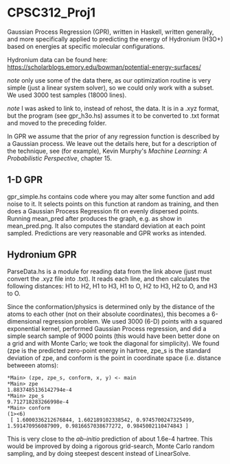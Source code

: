 # CPSC312_Proj1
Gaussian Process Regression (GPR), written in Haskell, written generally, and more specifically applied to predicting the energy of Hydronium (H3O+) based on energies at specific molecular configurations. 

Hydronium data can be found here: https://scholarblogs.emory.edu/bowman/potential-energy-surfaces/

*note* only use some of the data there, as our optimization routine is very simple (just a linear system solver), so we could only work with a subset. We used 3000 test samples (18000 lines). 

*note* I was asked to link to, instead of rehost, the data. It is in a .xyz format, but the program (see gpr_h3o.hs) assumes it to be converted to .txt format and moved to the preceding folder.

In GPR we assume that the prior of any regression function is described by a Gaussian process. We leave out the details here, but for a description of the technique, see (for example), Kevin Murphy's *Machine Learning: A Probabilistic Perspective*, chapter 15. 

## 1-D GPR
gpr_simple.hs contains code where you may alter some function and add noise to it. It selects points on this function at random as training, and then does a Gaussian Process Regression fit on evenly dispersed points. Running mean_pred after produces the graph, e.g. as show in mean_pred.png. It also computes the standard deviation at each point sampled. Predictions are very reasonable and GPR works as intended.

## Hydronium GPR
ParseData.hs is a module for reading data from the link above (just must convert the .xyz file into .txt). It reads each line, and then calculates the following distances: H1 to H2, H1 to H3, H1 to O, H2 to H3, H2 to O, and H3 to O. 

Since the conformation/physics is determined only by the distance of the atoms to each other (not on their absolute coordinates), this becomes a 6-dimensional regression problem. We used 3000 (6-D) points with a squared exponential kernel, performed Gaussian Process regression, and did a simple search sample of 9000 points (this would have been better done on a grid and with Monte Carlo; we took the diagonal for simplicity). We found (zpe is the predicted zero-point energy in hartree, zpe_s is the standard deviation of zpe, and conform is the point in coordinate space (i.e. distance betweeen atoms):
```
*Main> (zpe, zpe_s, conform, x, y) <- main
*Main> zpe
1.8837485136142794e-4
*Main> zpe_s
9.712718283266998e-4
*Main> conform
(1><6)
 [ 1.6000336212676844, 1.602189102338542, 0.9745700247325499, 1.591470956087909, 0.9816657038677272, 0.9845002110474843 ]

```

This is very close to the *ab-initio* prediction of about 1.6e-4 hartree. This would be improved by doing a rigorous grid-search, Monte Carlo random sampling, and by doing steepest descent instead of LinearSolve. 
